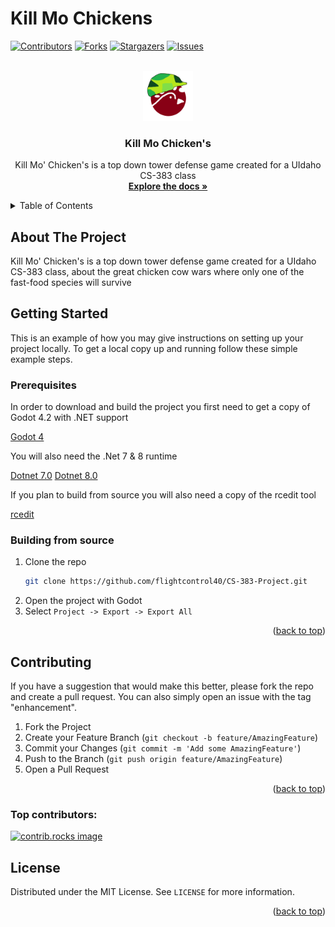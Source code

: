 # Kill Mo Chickens

<a id="readme-top"></a>


[![Contributors][contributors-shield]][contributors-url]
[![Forks][forks-shield]][forks-url]
[![Stargazers][stars-shield]][stars-url]
[![Issues][issues-shield]][issues-url]


<!-- PROJECT LOGO -->
<br />
<div align="center">
  <a href="https://github.com/flightcontrol40/CS-383-Project">
    <img src="https://github.com/flightcontrol40/CS-383-Project/blob/master/src/Nathan/Assets/angry_chicken_logo.png" alt="Logo" width="80" height="80">
  </a>

<h3 align="center">Kill Mo Chicken's</h3>

  <p align="center">
    Kill Mo' Chicken's is a top down tower defense game created for a UIdaho CS-383 class
    <br />
    <a href="https://flightcontrol40.github.io/CS-383-Project/"><strong>Explore the docs »</strong></a>
  </p>
</div>


<!-- TABLE OF CONTENTS -->
<details>
  <summary>Table of Contents</summary>
  <ol>
    <li>
      <a href="#about-the-project">About The Project</a>
    </li>
    <li>
      <a href="#getting-started">Getting Started</a>
      <ul>
        <li><a href="#prerequisites">Prerequisites</a></li>
        <li><a href="#building-from source">Installation</a></li>
      </ul>
    </li>
    <li><a href="#contributing">Contributing</a></li>
  </ol>
</details>


<!-- ABOUT THE PROJECT -->
## About The Project
Kill Mo' Chicken's is a top down tower defense game created for a UIdaho CS-383 class, about
the great chicken cow wars where only one of the fast-food species will survive

<!-- GETTING STARTED -->
## Getting Started

This is an example of how you may give instructions on setting up your project locally.
To get a local copy up and running follow these simple example steps.

### Prerequisites

In order to download and build the project you first need to get a copy of
Godot 4.2 with .NET support

[Godot 4](https://godotengine.org/download/)

You will also need the .Net 7 & 8 runtime

[Dotnet 7.0](https://dotnet.microsoft.com/en-us/download/dotnet/7.0)
[Dotnet 8.0](https://dotnet.microsoft.com/en-us/download/dotnet/8.0)

If you plan to build from source you will also need a copy of the rcedit tool

[rcedit](https://github.com/electron/rcedit/releases)

### Building from source

1. Clone the repo
   ```sh
   git clone https://github.com/flightcontrol40/CS-383-Project.git
   ```
2. Open the project with Godot
3. Select `Project -> Export -> Export All`

<p align="right">(<a href="#readme-top">back to top</a>)</p>


<!-- CONTRIBUTING -->
## Contributing

If you have a suggestion that would make this better, please fork the repo and create a pull request. You can also simply open an issue with the tag "enhancement".

1. Fork the Project
2. Create your Feature Branch (`git checkout -b feature/AmazingFeature`)
3. Commit your Changes (`git commit -m 'Add some AmazingFeature'`)
4. Push to the Branch (`git push origin feature/AmazingFeature`)
5. Open a Pull Request

<p align="right">(<a href="#readme-top">back to top</a>)</p>

### Top contributors:

<a href="https://github.com/flightcontrol40/CS-383-Project/graphs/contributors">
  <img src="https://contrib.rocks/image?repo=flightcontrol40/CS-383-Project" alt="contrib.rocks image" />
</a>


<!-- LICENSE -->
## License

Distributed under the MIT License. See `LICENSE` for more information.

<p align="right">(<a href="#readme-top">back to top</a>)</p>


<!-- MARKDOWN LINKS & IMAGES -->
<!-- https://www.markdownguide.org/basic-syntax/#reference-style-links -->
[contributors-shield]: https://img.shields.io/github/contributors/flightcontrol40/CS-383-Project.svg?style=for-the-badge
[contributors-url]: https://github.com/flightcontrol40/CS-383-Project/graphs/contributors
[forks-shield]: https://img.shields.io/github/forks/flightcontrol40/CS-383-Project.svg?style=for-the-badge
[forks-url]: https://github.com/flightcontrol40/CS-383-Project/network/members
[stars-shield]: https://img.shields.io/github/stars/flightcontrol40/CS-383-Project.svg?style=for-the-badge
[stars-url]: https://github.com/flightcontrol40/CS-383-Project/stargazers
[issues-shield]: https://img.shields.io/github/issues/flightcontrol40/CS-383-Project.svg?style=for-the-badge
[issues-url]: https://github.com/flightcontrol40/CS-383-Project/issues
[linkedin-shield]: https://img.shields.io/badge/-LinkedIn-black.svg?style=for-the-badge&logo=linkedin&colorB=555
[product-screenshot]: images/screenshot.png
[logo_image]: src/Nathan/Assets/angry_chicken_logo.png